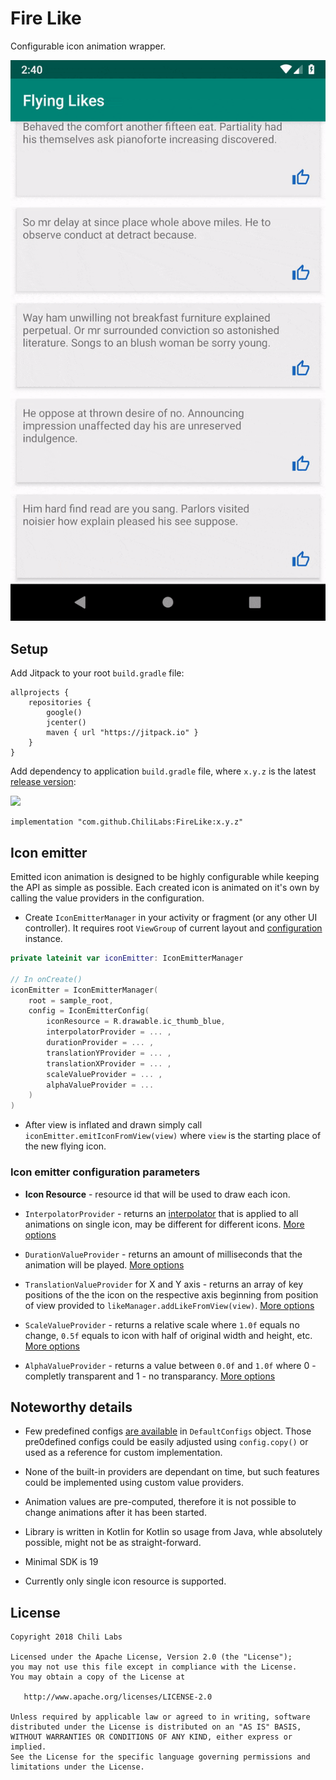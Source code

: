 # Fire Like

Configurable icon animation wrapper.

![example gif](img/example.gif)

## Setup

Add Jitpack to your root `build.gradle` file:

```
allprojects {
    repositories {
        google()
        jcenter()
        maven { url "https://jitpack.io" }
    }
}
```

Add dependency to application `build.gradle` file, where `x.y.z` is the latest [release version](https://github.com/ChiliLabs/FireLike/releases):

[![](https://jitpack.io/v/ChiliLabs/FireLike.svg)](https://jitpack.io/#ChiliLabs/FireLike)

```
implementation "com.github.ChiliLabs:FireLike:x.y.z"
```

## Icon emitter

Emitted icon animation is designed to be highly configurable while keeping the API as simple as possible. Each created icon is animated on it's own by calling the value providers in the configuration.

* Create `IconEmitterManager` in your activity or fragment (or any other UI controller). It requires root `ViewGroup` of current layout and [configuration](FireLike/src/main/java/lv/chi/firelike/emitting/IconEmitterConfig.kt) instance.

``` kotlin
private lateinit var iconEmitter: IconEmitterManager

// In onCreate()
iconEmitter = IconEmitterManager(
    root = sample_root,
    config = IconEmitterConfig(
        iconResource = R.drawable.ic_thumb_blue,
        interpolatorProvider = ... ,
        durationProvider = ... ,
        translationYProvider = ... ,
        translationXProvider = ... ,
        scaleValueProvider = ... ,
        alphaValueProvider = ...
    )
)
```

* After view is inflated and drawn simply call `iconEmitter.emitIconFromView(view)` where `view` is the starting place of the new flying icon.

### Icon emitter configuration parameters

* **Icon Resource** - resource id that will be used to draw each icon.

* `InterpolatorProvider` - returns an [interpolator](https://developer.android.com/reference/android/view/animation/Interpolator) that is applied to all animations on single icon, may be different for different icons. [More options](FireLike/src/main/java/lv/chi/firelike/providers/InterpolatorProvider.kt)

* `DurationValueProvider` - returns an amount of milliseconds that the animation will be played. [More options](FireLike/src/main/java/lv/chi/firelike/providers/DurationValueProvider.kt)

* `TranslationValueProvider` for X and Y axis - returns an array of key positions of the the icon on the respective axis beginning from position of view provided to `likeManager.addLikeFromView(view)`. [More options](FireLike/src/main/java/lv/chi/firelike/providers/TranslationValueProvider.kt)

* `ScaleValueProvider` - returns a relative scale where `1.0f` equals no change, `0.5f` equals to icon with half of original width and height, etc. [More options](FireLike/src/main/java/lv/chi/firelike/providers/ScaleValueProvider.kt)

* `AlphaValueProvider` - returns a value between `0.0f` and `1.0f` where 0 - completly transparent and 1 - no transparancy. [More options](FireLike/src/main/java/lv/chi/firelike/providers/AlphaValueProvider.kt)

## Noteworthy details

* Few predefined configs [are available](FireLike/src/main/java/lv/chi/firelike/DefaultConfigs) in `DefaultConfigs` object. Those pre0defined configs could be easily adjusted using `config.copy()` or used as a reference for custom implementation.

* None of the built-in providers are dependant on time, but such features could be implemented using custom value providers.

* Animation values are pre-computed, therefore it is not possible to change animations after it has been started.

* Library is written in Kotlin for Kotlin so usage from Java, whle absolutely possible, might not be as straight-forward.

* Minimal SDK is 19

* Currently only single icon resource is supported.

## License

```
Copyright 2018 Chili Labs

Licensed under the Apache License, Version 2.0 (the "License");
you may not use this file except in compliance with the License.
You may obtain a copy of the License at

   http://www.apache.org/licenses/LICENSE-2.0

Unless required by applicable law or agreed to in writing, software
distributed under the License is distributed on an "AS IS" BASIS,
WITHOUT WARRANTIES OR CONDITIONS OF ANY KIND, either express or implied.
See the License for the specific language governing permissions and
limitations under the License.
```